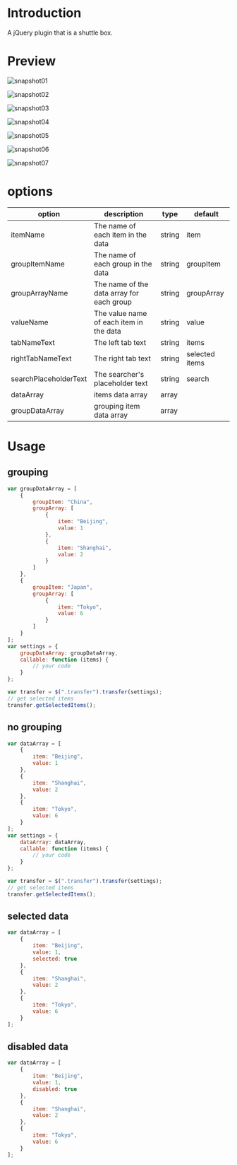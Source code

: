 # Introduction
A jQuery plugin that is a shuttle box.

# Preview
![snapshot01](https://github.com/nekolr/jquery-transfer/blob/master/snapshot/snapshot01.png)

![snapshot02](https://github.com/nekolr/jquery-transfer/blob/master/snapshot/snapshot02.png)

![snapshot03](https://github.com/nekolr/jquery-transfer/blob/master/snapshot/snapshot03.png)

![snapshot04](https://github.com/nekolr/jquery-transfer/blob/master/snapshot/snapshot04.png)

![snapshot05](https://github.com/nekolr/jquery-transfer/blob/master/snapshot/snapshot05.png)

![snapshot06](https://github.com/nekolr/jquery-transfer/blob/master/snapshot/snapshot06.png)

![snapshot07](https://github.com/nekolr/jquery-transfer/blob/master/snapshot/snapshot07.png)

# options
| option | description | type | default |
| ------------ | ------------ | ------------ | ------------ |
| itemName | The name of each item in the data | string | item |
| groupItemName | The name of each group in the data | string | groupItem |
| groupArrayName | The name of the data array for each group | string | groupArray |
| valueName | The value name of each item in the data | string | value |
| tabNameText | The left tab text | string | items |
| rightTabNameText | The right tab text | string | selected items |
| searchPlaceholderText | The searcher's placeholder text | string | search |
| dataArray | items data array | array |  |
| groupDataArray | grouping item data array | array |  |

# Usage

## grouping
```js
var groupDataArray = [
    {
        groupItem: "China", 
        groupArray: [
            {
                item: "Beijing", 
                value: 1
            },
            {
                item: "Shanghai", 
                value: 2
            }
        ]
    },
    {
        groupItem: "Japan",
        groupArray: [
            {
                item: "Tokyo", 
                value: 6
            }
        ]
    }
];
var settings = {
    groupDataArray: groupDataArray,
    callable: function (items) {
        // your code
    }
};

var transfer = $(".transfer").transfer(settings);
// get selected items
transfer.getSelectedItems();
```

## no grouping
```js
var dataArray = [
    {
        item: "Beijing", 
        value: 1
    },
    {
        item: "Shanghai", 
        value: 2
    },
    {
        item: "Tokyo", 
        value: 6
    }
];
var settings = {
    dataArray: dataArray,
    callable: function (items) {
        // your code
    }
};

var transfer = $(".transfer").transfer(settings);
// get selected items
transfer.getSelectedItems();
```

## selected data

```js
var dataArray = [
    {
        item: "Beijing", 
        value: 1,
        selected: true
    },
    {
        item: "Shanghai", 
        value: 2
    },
    {
        item: "Tokyo", 
        value: 6
    }
];
```

## disabled data
```js
var dataArray = [
    {
        item: "Beijing", 
        value: 1,
        disabled: true
    },
    {
        item: "Shanghai", 
        value: 2
    },
    {
        item: "Tokyo", 
        value: 6
    }
];
```
